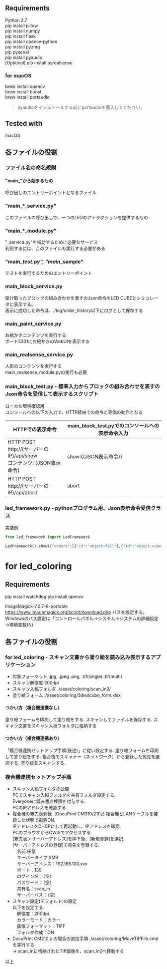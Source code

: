 ## Requirements

Python 2.7  
pip install pillow  
pip install numpy  
pip install flask  
pip install opencv-python  
pip install pyzmq  
pip pyserial  
pip install pyaudio  
[Optional] pip install pyrealsense  

### for macOS

brew install opencv  
brew install boost  
brew install portaudio  
> pyaudioをインストールする前にportaudioを導入してください。

## Tested with

macOS

## 各ファイルの役割

### ファイル名の命名規則

#### "main_"から始まるもの

呼び出しのエントリーポイントとなるファイル

### "main_*_service.py"

このファイルの呼び出しで、一つのLEDのアトラクションを提供するもの

### "main_*_module.py"

"_service.py"を補助するために必要なサービス  
利用するには、このファイルも実行する必要がある

### "main_*_test.py", "main_*_sample"

テストを実行するためのエントリーポイント

### main_block_service.py

受け取ったブロックの組み合わせを表すのJson命令をLED CUBEとシミュレータに表示する。   
表示に成功した命令は、./log/order_history以下にログとして保存する

### main_paint_service.py

お絵かきコンテンツを実行する  
ポート5301にお絵かきのWebUIを表示する

### main_realsense_service.py

人影のコンテンツを実行する  
main_realsense_module.pyの実行も必要  


### main_block_test.py - 標準入力からブロックの組み合わせを表すのJson命令を受信して表示するスクリプト

ローカル環境確認用  
コンソールへの以下の入力で、HTTP経由での命令と等価の動作となる

| HTTPでの表示命令 | main_block_test.pyでのコンソールへの表示命令入力 |
| ---------------- | ----------------------- |
| HTTP POST<br/>http://(サーバーのIP)/api/show<br/>コンテンツ: (JSON表示命令) | show:{(JSON表示命令)} |
| HTTP POST<br/>http://(サーバーのIP)/api/abort | abort |


### led_framework.py - pythonプログラム用、Json表示命令受信クラス

実装例

``` example.py
from led_framework import LedFramework

LedFramework().show({"orders":[{"id":"object-fill"},{"id":"object-cube"}]})

```

# for led_coloring

## Requirements

pip install watchdog
pip install opencv

ImageMagick-7.0.7-8-portable
https://www.imagemagick.org/script/download.php
パスを設定する。Windowsのパス設定は「コントロールパネル→システム→システムの詳細設定→環境変数(N)

## 各ファイルの役割

### for led_coloring - スキャン文書から塗り絵を読み込み表示するアプリケーション
+ 対象フォーマット
 .jpg, .jpeg .png, .tif(single) .tif(multi)
+ スキャン解像度
 200dpi
+ スキャン入稿フォルダ
./asset/coloring/scan_in2/
+ 塗り絵フォーム
./asset/coloring/3dledcube_form.xlsx


#### つかい方（複合機連携なし）
塗り絵フォームを印刷して塗り絵をする.
スキャンしてファイルを保存する.
スキャン文書をスキャン入稿フォルダに格納する

#### つかい方（複合機連携あり）
「複合機連携セットアップ手順(後述)」に従い設定する.
塗り絵フォームを印刷して塗り絵をする.
複合機でスキャナー（ネットワーク）から登録した宛先を選択する.
塗り絵をスキャンする.

### 複合機連携セットアップ手順
+ スキャン入稿フォルダの公開  
PCでスキャン入稿フォルダを共有フォルダ設定する.  
Everyoneに読み書き権限を付与する.    
PCのIPアドレスを確認する.
+ 複合機の宛先表登録（DocuPrint CM310/210z)
複合機とLANケーブルを接続した状態で電源ON.  
IPアドレスをDHCPにして再起動し、IPアドレスを確認.  
PCのブラウザからCWISでアクセスする.  
[宛先表＞サーバーアドレス]を押下後、[新規登録]を選択.  
[サーバーアドレスの登録]で宛先を登録する.  
　名前:任意   
　サーバータイプ:SMB  
　サーバーアドレス：192.168.100.xxx  
　ポート：139  
　ログイン名：（空）  
　パスワード：（空）  
　共有名：scan_in  
　サーバーパス：（空） 
+ スキャン設定(デフォルト)の設定  
以下を設定する.    
　解像度：200dpi  
　カラーモード：カラー   
　画像フォーマット：TIFF   
　フォルダ作成：ON   
+ DocuPrint CM210 z の場合の追加手順
./asset/coloring/MoveTiffFile.cmdを実行する  
  -> scan_inに格納されたTiff画像を、scan_in2へ移動する

以上